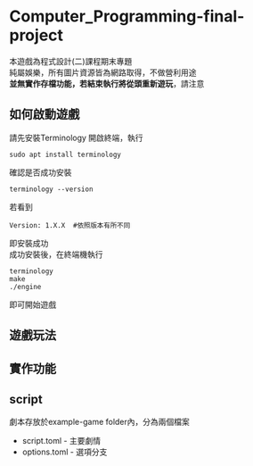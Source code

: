 # Computer_Programming-final-project
本遊戲為程式設計(二)課程期末專題  
純屬娛樂，所有圖片資源皆為網路取得，不做營利用途  
**並無實作存檔功能，若結束執行將從頭重新遊玩**，請注意
## 如何啟動遊戲
請先安裝Terminology
開啟終端，執行
```
sudo apt install terminology
```
確認是否成功安裝
```
terminology --version
```
若看到
```
Version: 1.X.X  #依照版本有所不同
```
即安裝成功  
成功安裝後，在終端機執行
```
terminology
make
./engine
```
即可開始遊戲
## 遊戲玩法
## 實作功能

## script
劇本存放於example-game folder內，分為兩個檔案
* script.toml - 主要劇情
* options.toml - 選項分支